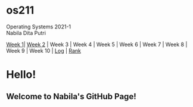 # os211
Operating Systems 2021-1<br>
Nabila Dita Putri

[Week 1](w01)| [Week 2](W02/) | Week 3 | Week 4 | Week 5 | Week 6 | Week 7 | Week 8 | Week 9 | Week 10 | [Log](TXT/mylog.txt) | [Rank](TXT/myrank.txt)

# Hello! 
## Welcome to Nabila's GitHub Page!
